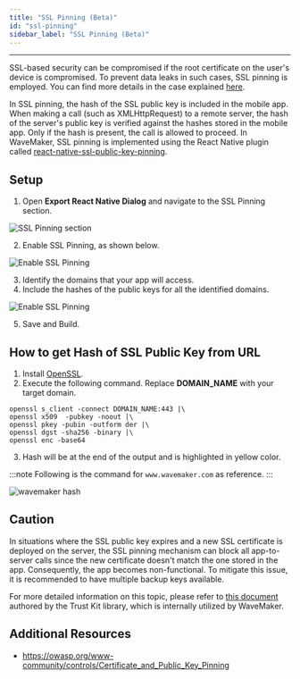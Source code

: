 ```yaml
---
title: "SSL Pinning (Beta)"
id: "ssl-pinning"
sidebar_label: "SSL Pinning (Beta)"
---
```

---

SSL-based security can be compromised if the root certificate on the user's device is compromised. To prevent data leaks in such cases, SSL pinning is employed. You can find more details in the case explained [here](../blog/2020/12/15/certificate-pinning).

In SSL pinning, the hash of the SSL public key is included in the mobile app. When making a call (such as XMLHttpRequest) to a remote server, the hash of the server's public key is verified against the hashes stored in the mobile app. Only if the hash is present, the call is allowed to proceed. In WaveMaker, SSL pinning is implemented using the React Native plugin called [react-native-ssl-public-key-pinning](https://github.com/frw/react-native-ssl-public-key-pinning).

## Setup

1. Open **Export React Native Dialog** and navigate to the SSL Pinning section.

![SSL Pinning section](/learn/assets/react-native-ssl-pinning/ssl-pinning.png)

2. Enable SSL Pinning, as shown below.

![Enable SSL Pinning](/learn/assets/react-native-ssl-pinning/enable-ssl-pinning.png)

3. Identify the domains that your app will access.
4. Include the hashes of the public keys for all the identified domains.

![Enable SSL Pinning](/learn/assets/react-native-ssl-pinning/ssl-pinning-add-domains.png)

5. Save and Build.

## How to get Hash of SSL Public Key from URL

1. Install [OpenSSL](https://www.openssl.org/source/).
2. Execute the following command. Replace **DOMAIN_NAME** with your target domain.

```
openssl s_client -connect DOMAIN_NAME:443 |\
openssl x509  -pubkey -noout |\
openssl pkey -pubin -outform der |\
openssl dgst -sha256 -binary |\
openssl enc -base64
```

3. Hash will be at the end of the output and is highlighted in yellow color.

:::note
Following is the command for `www.wavemaker.com` as reference. 
:::

![wavemaker hash](/learn/assets/react-native-ssl-pinning/hash-gen.png)

## Caution

In situations where the SSL public key expires and a new SSL certificate is deployed on the server, the SSL pinning mechanism can block all app-to-server calls since the new certificate doesn't match the one stored in the app. Consequently, the app becomes non-functional. To mitigate this issue, it is recommended to have multiple backup keys available. 

For more detailed information on this topic, please refer to [this document](https://github.com/datatheorem/TrustKit/blob/master/docs/getting-started.md#always-provide-at-least-one-backup-pin) authored by the Trust Kit library, which is internally utilized by WaveMaker.

## Additional Resources

- https://owasp.org/www-community/controls/Certificate_and_Public_Key_Pinning